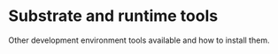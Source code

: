 # Substrate and runtime tools

Other development environment tools available and how to install them.